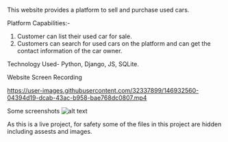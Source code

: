 This website provides a platform to sell and purchase used cars.

Platform Capabilities:-
1. Customer can list their used car for sale.
2. Customers can search for used cars on the platform and can get the contact information of the car owner.

Technology Used- Python, Django, JS, SQLite.

Website Screen Recording

https://user-images.githubusercontent.com/32337899/146932560-04394d19-dcab-43ac-b958-bae768dc0807.mp4




Some screenshots
![alt text](https://github.com/vickytilotia/cardealer/blob/master/used%20car.JPG?raw=true)




As this is a live project, for safety some of the files in this project are hidden including assests and images.
